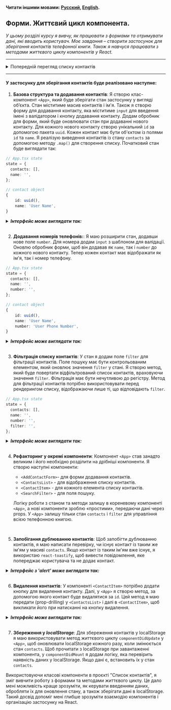 **Читати іншими мовами: [Русский](../README.md), [English](./README.en.md).**

## Форми. Життєвий цикл компонента.

_У цьому розділі курсу я вивчу, як працювати з формами та отримувати дані, які
вводить користувач. Моє завдання – створити застосунок для зберігання контактів
телефонної книги. Також я навчуся працювати з методами життєвого циклу
компонентів у React._

---

<details>
<summary>Попередній перегляд списку контактів</summary>

![Попередній перегляд списку контактів](./mockup/preview.png)

</details>

---

#### У застосунку для зберігання контактів буде реалізовано наступне:

1. **Базова структура та додавання контактів**: Я створю клас-компонент `<App>`,
   який буде зберігати стан застосунку у вигляді об’єкта. Стан міститиме масив
   контактів і ім'я. Також я створю форму для додавання контакту, яка міститиме
   `input` для введення імені з валідатором і кнопку додавання контакту. Додам
   обробник для форми, який буде оновлювати стан при додаванні нового контакту.
   Для кожного нового контакту створю унікальний `id` за допомогою пакета
   `uuid`. Кожен контакт має бути об'єктом із полями `id` та `name`. Я реалізую
   виведення контактів із стану `contacts` за допомогою методу `.map()` для
   створення списку. Початковий стан буде виглядати так:

```ts
// App.tsx state
state = {
  contacts: [],
  name: '',
};
```

```ts
// contact object
{
	id: uuid(),
	name: 'User Name',
}
```

<details>
<summary><b><em>Інтерфейс може виглядати так:</em></b></summary>

![Інтерфейс може виглядати так](./mockup/step-1.png)

</details>
<br>

2. **Додавання номерів телефонів:**: Я маю розширити стан, додавши нове поле
   `number`. Для номера додам `input` з шаблоном для валідації. Оновлю обробник
   форми, щоб він додавав як `name`, так і `number` до кожного нового контакту.
   Тепер кожен контакт має відображати як ім'я, так і номер телефону.

```ts
// App.tsx state
state = {
  contacts: [],
  name: '',
  number: '',
};
```

```ts
// contact object
{
	id: uuid(),
	name: 'User Name',
	number: 'User Phone Number',
}
```

<details>
<summary><b><em>Інтерфейс може виглядати так:</em></b></summary>

![Інтерфейс може виглядати так](./mockup/step-2.png)

</details>
<br>

3. **Фільтрація списку контактів**: У стан я додам поле `filter` для фільтрації
   контактів. Поле пошуку має бути контрольованим елементом, який оновлює
   значення `filter` у стані. Я створю метод, який буде повертати
   відфільтрований список контактів, враховуючи значення `filter`. Фільтрація
   має бути нечутливою до регістру. Метод для фільтрації контактів потрібно
   використовувати перед рендерингом списку, відображаючи лише ті, що
   відповідають `filter`.

```ts
// App.tsx state
state = {
  contacts: [],
  name: '',
  number: '',
  filter: '',
};
```

<details>
<summary><b><em>Інтерфейс може виглядати так:</em></b></summary>

![Інтерфейс може виглядати так](./mockup/step-3.gif)

</details>
<br>

4. **Рефакторинг у окремі компоненти**: Компонент `<App>` став занадто великим і
   його необхідно розділити на дрібніші компоненти. Я створю наступні
   компоненти:

   - `<AddContactForm>`- для форми додавання контактів.
   - `<ContactsList>` - для відображення списку контактів.
   - `<ContactItem>` - для кожного елемента списку контактів.
   - `<SearchFilter>` - для поля пошуку.

   Логіку роботи з станом та методи залишу в кореневому компоненті `<App>`, а
   нові компоненти зроблю «простими», передаючи дані через props. У `<App>`
   залишу тільки стан `contacts` і `filter` для управління всією телефонною
   книгою.
    <!-- ignore-prettier -->
    <br>

5. **Запобігання дублюванню контактів**: Щоб запобігти дублюванню контактів, я
   маю написати перевірку, чи існує контакт із таким же ім'ям у масиві
   `contacts`. Якщо контакт із таким ім'ям вже існує, я використаю
   `react-toastify`, щоб вивести повідомлення, яке попереджає користувача та не
   додає контакт.

<details>
<summary><b><em>Інтерфейс з 'alert' може виглядати так:</em></b></summary>

![Інтерфейс може виглядати так](./mockup/step-5.png)

</details>
<br>

6. **Видалення контактів**: У компоненті `<ContactItem>` потрібно додати кнопку
   для видалення контакту. Далі, у `<App>` я створю метод, за допомогою якого
   контакт буде видалятися за `id`. Цей метод я маю передати (prop-drilling) у
   `<ContactsList>` і далі в `<ContactItem>`, щоб викликати його при натисканні
   на кнопку видалення.

<details>
<summary><b><em>Інтерфейс може виглядати так:</em></b></summary>

![Інтерфейс може виглядати так](./mockup/step-6.gif)

</details>
<br>

7. **Збереження у _localStorage_**: Для збереження контактів у localStorage я
   маю використовувати метод життєвого циклу `componentDidUpdate` у `<App>`, щоб
   оновлювати localStorage кожного разу, коли змінюється стан `contacts`. Щоб
   прочитати з localStorage при завантаженні компонента, у `componentDidMount` я
   додам логіку, яка перевірить наявність даних у localStorage. Якщо дані є,
   встановить їх у стан `contacts`.
   <!-- ignore-prettier -->
   <br>

Використовуючи класові компоненти в проєкті "Список контактів", я зміг вивчити
роботу з формами та методами життєвого циклу. Це дало мені можливість краще
зрозуміти, як керувати введенням даних, обробляти їх для оновлення стану, а
також зберігати дані в localStorage. Такий досвід допоміг мені глибше зрозуміти
взаємодію компонентів і організацію застосунку на React.
